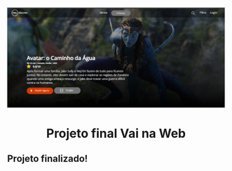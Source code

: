 <p align="center">
  <a href="https://github.com/arthurspk/guiadofrontend">
    <img src = "./src/images/page.png" >
  </a>
  <h1 align="center">Projeto final Vai na Web</h1>
</p>

## Projeto finalizado!

